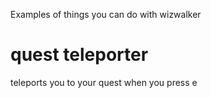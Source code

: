 Examples of things you can do with wizwalker

# quest teleporter
teleports you to your quest when you press e